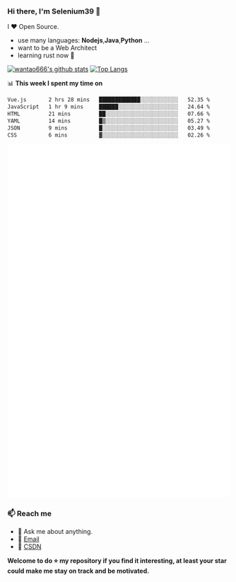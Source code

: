 ### Hi there, I'm Selenium39 👋

<!--
**wantao666/wantao666** is a ✨ _special_ ✨ repository because its `README.md` (this file) appears on your GitHub profile.

Here are some ideas to get you started:

- 🔭 I’m currently working on ...
- 🌱 I’m currently learning ...
- 👯 I’m looking to collaborate on ...
- 🤔 I’m looking for help with ...
- 💬 Ask me about ...
- 📫 How to reach me: ...
- 😄 Pronouns: ...
- ⚡ Fun fact: ...
-->

I ❤ Open Source.

* use many languages: **Nodejs**,**Java**,**Python** ...
* want to be a Web Architect
* learning rust now 🦀

[![wantao666's github stats](https://github-readme-stats.vercel.app/api?username=Selenium39&count_private=true&show_icons=true&line_height=40)](https://github.com/anuraghazra/github-readme-stats)
[![Top Langs](https://github-readme-stats.vercel.app/api/top-langs/?username=Selenium39&count_private=true&line_height=40)](https://github.com/anuraghazra/github-readme-stats)

📊 **This week I spent my time on**
<!--START_SECTION:waka-->

```text
Vue.js       2 hrs 28 mins   █████████████░░░░░░░░░░░░   52.35 %
JavaScript   1 hr 9 mins     ██████░░░░░░░░░░░░░░░░░░░   24.64 %
HTML         21 mins         ██░░░░░░░░░░░░░░░░░░░░░░░   07.66 %
YAML         14 mins         █▒░░░░░░░░░░░░░░░░░░░░░░░   05.27 %
JSON         9 mins          █░░░░░░░░░░░░░░░░░░░░░░░░   03.49 %
CSS          6 mins          ▓░░░░░░░░░░░░░░░░░░░░░░░░   02.26 %
```

<!--END_SECTION:waka-->

![card](https://github.com/Selenium39/netease-cloud-music-card/blob/main/card.svg)

### 📫 Reach me 

- 💬 Ask me about anything.
- 📧 <a href="mailto:896585122@qq.com">Email</a>
- 📖 <a href = "https://blog.csdn.net/qq_45453266">CSDN</a>

**Welcome to do ⭐ my repository if you find it interesting, at least your star could make me stay on track and be motivated.**
